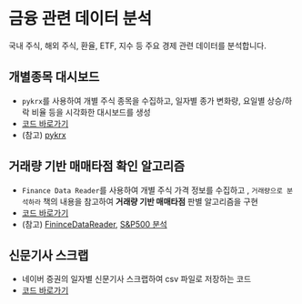 # 금융 관련 데이터 분석

국내 주식, 해외 주식, 환율, ETF, 지수 등 주요 경제 관련 데이터를 분석합니다.

## 개별종목 대시보드
- `pykrx`를 사용하여 개별 주식 종목을 수집하고, 일자별 종가 변화량, 요일별 상승/하락 비율 등을 시각화한 대시보드를 생성
- [코드 바로가기](https://github.com/zzhining/financial_data_analysis/blob/main/pykrx_dashboard.ipynb)
- (참고) [pykrx](https://github.com/sharebook-kr/pykrx)


## 거래량 기반 매매타점 확인 알고리즘
- `Finance Data Reader`를 사용하여 개별 주식 가격 정보를 수집하고 , `거래량으로 분석하라` 책의 내용을 참고하여 **거래량 기반 매매타점** 판별 알고리즘을 구현
- [코드 바로가기](https://github.com/zzhining/financial_data_analysis/blob/main/volume_mass_analysis.ipynb)
- (참고) [FininceDataReader](https://financedata.github.io/posts/finance-data-reader-users-guide.html), [S&P500 분석]()

## 신문기사 스크랩
- 네이버 증권의 일자별 신문기사 스크랩하여 csv 파일로 저장하는 코드
- [코드 바로가기](https://github.com/zzhining/financial_data_analysis/blob/main/finance_news_scrap.ipynb)
